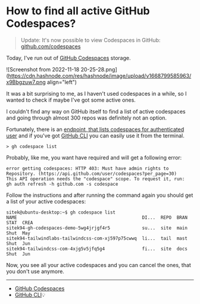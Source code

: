 # How to find all active GitHub Codespaces?

> Update: It's now possible to view Codespaces in GitHub: [github.com/codespaces](https://github.com/codespaces)

Today, I've run out of [GitHub Codespaces](https://github.com/features/codespaces) storage.

![Screenshot from 2022-11-18 20-25-28.png](https://cdn.hashnode.com/res/hashnode/image/upload/v1668799585963/x9Bbgzuw7.png align="left")

It was a bit surprising to me, as I haven't used codespaces in a while, so I wanted to check if maybe I've got some active ones.

I couldn't find any way on GitHub itself to find a list of active codespaces and going through almost 300 repos was definitely not an option.

Fortunately, there is an [endpoint, that lists codespaces for authenticated user](https://docs.github.com/en/rest/codespaces/codespaces#list-codespaces-for-the-authenticated-user) and if you've got [GitHub CLI](https://cli.github.com/) you can easily use it from the terminal.

```shell
> gh codespace list
```

Probably, like me, you want have required and will get a following error:

```
error getting codespaces: HTTP 403: Must have admin rights to Repository. (https://api.github.com/user/codespaces?per_page=30)
This API operation needs the "codespace" scope. To request it, run:  gh auth refresh -h github.com -s codespace
 ```

Follow the instructions and after running the command again you should get a list of your active codespaces:

```
sitek@ubuntu-desktop:~$ gh codespace list
NAME                                               DI...  REPO  BRAN  STAT  CREA
sitek94-gh-codespaces-demo-5wg4jrjgf4r5            su...  site  main  Shut  May 
sitek94-tailwindlabs-tailwindcss-com-xj597p75cwwq  li...  tail  mast  Shut  Jun 
sitek94-tailwindcss-com-4xjg5v5jfq5g4              fi...  site  docs  Shut  Jun 
```

Now, you see all your active codespaces and you can cancel the ones, that you don't use anymore.

---

- [GitHub Codespaces](https://github.com/features/codespaces) 
- [GitHub CLI](https://cli.github.com/)💡